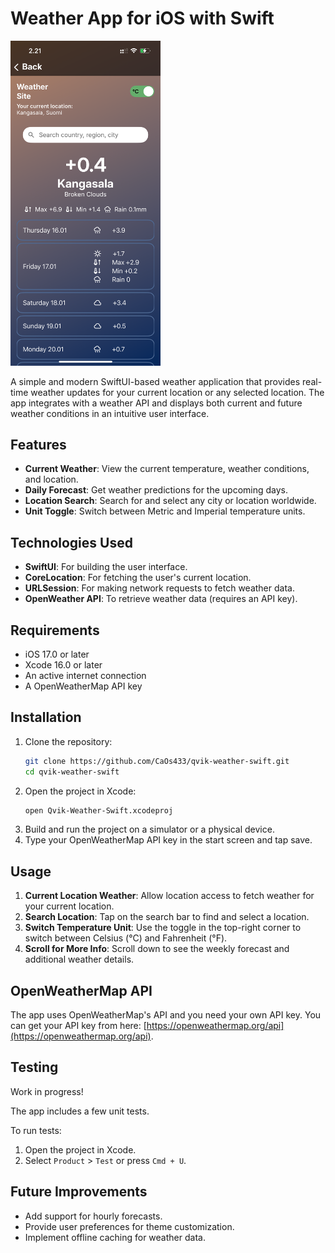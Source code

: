 # Weather App for iOS with Swift

<img alt="app" src="readme-images/app.png" width="240px" />

A simple and modern SwiftUI-based weather application that provides real-time weather updates for your current location or any selected location. The app integrates with a weather API and displays both current and future weather conditions in an intuitive user interface.

## Features

- **Current Weather**: View the current temperature, weather conditions, and location.
- **Daily Forecast**: Get weather predictions for the upcoming days.
- **Location Search**: Search for and select any city or location worldwide.
- **Unit Toggle**: Switch between Metric and Imperial temperature units.

## Technologies Used

- **SwiftUI**: For building the user interface.
- **CoreLocation**: For fetching the user's current location.
- **URLSession**: For making network requests to fetch weather data.
- **OpenWeather API**: To retrieve weather data (requires an API key).

## Requirements

- iOS 17.0 or later
- Xcode 16.0 or later
- An active internet connection
- A OpenWeatherMap API key

## Installation

1. Clone the repository:
   ```bash
   git clone https://github.com/CaOs433/qvik-weather-swift.git
   cd qvik-weather-swift
   ```
2. Open the project in Xcode:
   ```bash
   open Qvik-Weather-Swift.xcodeproj
   ```
3. Build and run the project on a simulator or a physical device.
4. Type your OpenWeatherMap API key in the start screen and tap save.

## Usage

1. **Current Location Weather**: Allow location access to fetch weather for your current location.
2. **Search Location**: Tap on the search bar to find and select a location.
3. **Switch Temperature Unit**: Use the toggle in the top-right corner to switch between Celsius (°C) and Fahrenheit (°F).
4. **Scroll for More Info**: Scroll down to see the weekly forecast and additional weather details.

## OpenWeatherMap API

The app uses OpenWeatherMap's API and you need your own API key. You can get your API key from here: [https://openweathermap.org/api](https://openweathermap.org/api).

## Testing

Work in progress!

The app includes a few unit tests.

To run tests:

1. Open the project in Xcode.
2. Select `Product` > `Test` or press `Cmd + U`.

## Future Improvements

- Add support for hourly forecasts.
- Provide user preferences for theme customization.
- Implement offline caching for weather data.
